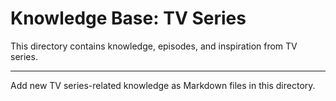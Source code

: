 # Knowledge Base: TV Series

This directory contains knowledge, episodes, and inspiration from TV series.

---
Add new TV series-related knowledge as Markdown files in this directory.
